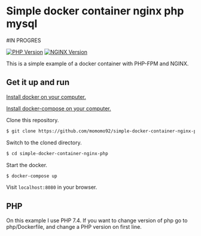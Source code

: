 # Simple docker container nginx php mysql
#IN PROGRES

[![PHP Version][ico-php-version]](https://hub.docker.com/_/php)
[![NGINX Version][ico-nginx-version]](https://hub.docker.com/_/nginx)

This is a simple example of a docker container with PHP-FPM and NGINX.

## Get it up and run

[Install docker on your computer.][install-docker]

[Install docker-compose on your computer.][install-docker-compose]

Clone this repository.

``` bash
$ git clone https://github.com/momomo92/simple-docker-container-nginx-php.git
```

Switch to the cloned directory.

``` bash
$ cd simple-docker-container-nginx-php
```

Start the docker.

``` bash
$ docker-compose up
```

Visit `localhost:8080` in your browser.

## PHP
On this example I use PHP 7.4.
If you want to change version of php go to php/Dockerfile, and change a PHP version on first line.

[ico-php-version]: https://img.shields.io/badge/PHP-7.4--fpm-blue?style=flat-square
[ico-nginx-version]: https://img.shields.io/badge/NGINX-1.17-green?style=flat-square
[install-docker]: https://docs.docker.com/engine/installation
[install-docker-compose]: https://docs.docker.com/compose/install